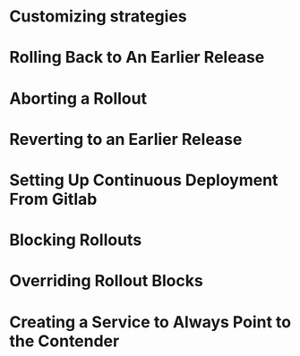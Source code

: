 # Customizing strategies

# Rolling Back to An Earlier Release

# Aborting a Rollout

# Reverting to an Earlier Release

# Setting Up Continuous Deployment From Gitlab

# Blocking Rollouts

# Overriding Rollout Blocks

# Creating a Service to Always Point to the Contender

